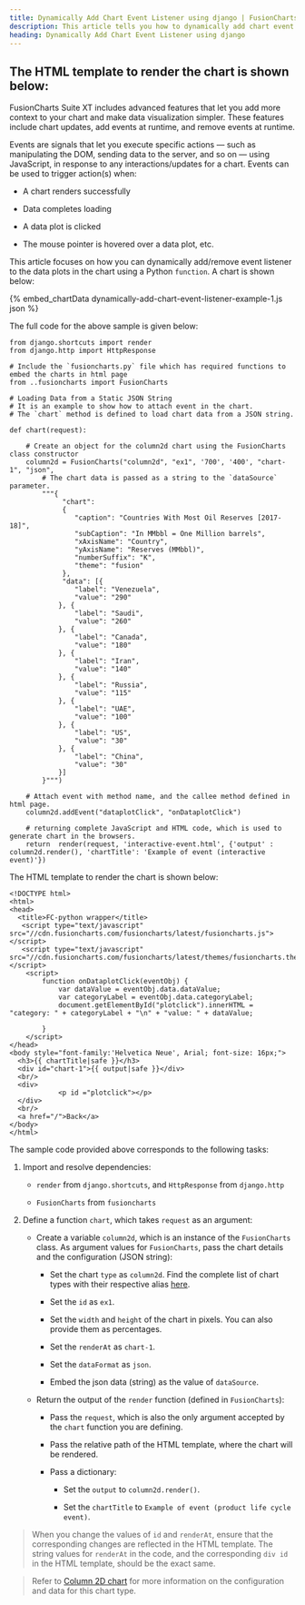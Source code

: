 ```yaml
---
title: Dynamically Add Chart Event Listener using django | FusionCharts
description: This article tells you how to dynamically add chart event listener to your chart using django
heading: Dynamically Add Chart Event Listener using django
---
```


## The HTML template to render the chart is shown below:

FusionCharts Suite XT includes advanced features that let you add more context to your chart and make data visualization simpler. These features include chart updates, add events at runtime, and remove events at runtime.

Events are signals that let you execute specific actions — such as manipulating the DOM, sending data to the server, and so on — using JavaScript, in response to any interactions/updates for a chart. Events can be used to trigger action(s) when:

* A chart renders successfully

* Data completes loading

* A data plot is clicked

* The mouse pointer is hovered over a data plot, etc.

This article focuses on how you can dynamically add/remove event listener to the data plots in the chart using a Python `function`. A chart is shown below:

{% embed_chartData dynamically-add-chart-event-listener-example-1.js json %}

The full code for the above sample is given below:

```
from django.shortcuts import render
from django.http import HttpResponse

# Include the `fusioncharts.py` file which has required functions to embed the charts in html page
from ..fusioncharts import FusionCharts

# Loading Data from a Static JSON String
# It is an example to show how to attach event in the chart.
# The `chart` method is defined to load chart data from a JSON string.

def chart(request):

    # Create an object for the column2d chart using the FusionCharts class constructor
    column2d = FusionCharts("column2d", "ex1", '700', '400', "chart-1", "json", 
        # The chart data is passed as a string to the `dataSource` parameter.
        """{  
             "chart":
             {  
                "caption": "Countries With Most Oil Reserves [2017-18]",
                "subCaption": "In MMbbl = One Million barrels",
                "xAxisName": "Country",
                "yAxisName": "Reserves (MMbbl)",
                "numberSuffix": "K",
                "theme": "fusion"
             },
             "data": [{
                "label": "Venezuela",
                "value": "290"
            }, {
                "label": "Saudi",
                "value": "260"
            }, {
                "label": "Canada",
                "value": "180"
            }, {
                "label": "Iran",
                "value": "140"
            }, {
                "label": "Russia",
                "value": "115"
            }, {
                "label": "UAE",
                "value": "100"
            }, {
                "label": "US",
                "value": "30"
            }, {
                "label": "China",
                "value": "30"
            }]
        }""")        

    # Attach event with method name, and the callee method defined in html page.
    column2d.addEvent("dataplotClick", "onDataplotClick")

    # returning complete JavaScript and HTML code, which is used to generate chart in the browsers. 
    return  render(request, 'interactive-event.html', {'output' : column2d.render(), 'chartTitle': 'Example of event (interactive event)'})

```
The HTML template to render the chart is shown below:

```
<!DOCTYPE html>
<html>
<head>
  <title>FC-python wrapper</title>
   <script type="text/javascript" src="//cdn.fusioncharts.com/fusioncharts/latest/fusioncharts.js"></script>
   <script type="text/javascript" src="//cdn.fusioncharts.com/fusioncharts/latest/themes/fusioncharts.theme.fusion.js"></script>
    <script>
        function onDataplotClick(eventObj) {
            var dataValue = eventObj.data.dataValue;
            var categoryLabel = eventObj.data.categoryLabel;
            document.getElementById("plotclick").innerHTML = "category: " + categoryLabel + "\n" + "value: " + dataValue;
            
        }
    </script>
</head>
<body style="font-family:'Helvetica Neue', Arial; font-size: 16px;">
  <h3>{{ chartTitle|safe }}</h3>
  <div id="chart-1">{{ output|safe }}</div>
  <br/>
  <div>
            <p id ="plotclick"></p>
  </div>
  <br/>
  <a href="/">Back</a>
</body>
</html>
```

The sample code provided above corresponds to the following tasks:

1. Import and resolve dependencies:

    * `render` from `django.shortcuts`, and `HttpResponse` from `django.http`

    * `FusionCharts` from `fusioncharts`

2. Define a function `chart`, which takes `request` as an argument:

    * Create a variable `column2d`, which is an instance of the `FusionCharts` class. As argument values for `FusionCharts`, pass the chart details and the configuration (JSON string): 

        * Set the chart `type` as `column2d`. Find the complete list of chart types with their respective alias [here](https://www.fusioncharts.com/dev/chart-guide/list-of-charts).

        * Set the `id` as `ex1`.

        * Set the `width` and `height` of the chart in pixels. You can also provide them as percentages.

        * Set the `renderAt` as `chart-1`.

        * Set the `dataFormat` as `json`.

        * Embed the json data (string) as the value of `dataSource`. 

    * Return the output of the `render` function (defined in `FusionCharts`):

        * Pass the `request`, which is also the only argument accepted by the `chart` function you are defining.

        * Pass the relative path of the HTML template, where the chart will be rendered.

        * Pass a dictionary:

            * Set the `output` to `column2d.render()`.

            * Set the `chartTitle` to `Example of event (product life cycle event)`.

> When you change the values of `id` and `renderAt`, ensure that the corresponding changes are reflected in the HTML template. The string values for `renderAt` in the code, and the corresponding `div id` in the HTML template, should be the exact same.

> Refer to [Column 2D chart](https://www.fusioncharts.com/dev/chart-guide/standard-charts/line-area-and-column-charts) for more information on the configuration and data for this chart type.
